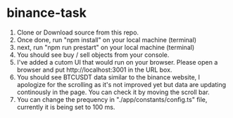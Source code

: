 # binance-task
1. Clone or Download source from this repo.
2. Once done, run "npm install" on your local machine (terminal)
3. next, run "npm run prestart" on your local machine (terminal)
4. You should see buy / sell objects from your console.
5. I've added a cutom UI that would run on your browser. Please open a browser and put http://localhost:3001 in the URL box.
6. You should see BTCUSDT data similar to the binance website, I apologize for the scrolling as it's not improved yet but data are updating continously in the page. You can check it by moving the scroll bar.
7. You can change the prequency in "./app/constants/config.ts" file, currently it is being set to 100 ms.
